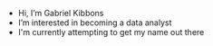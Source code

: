 -  Hi, I’m Gabriel Kibbons
-  I’m interested in becoming a data analyst
-  I'm currently attempting to get my name out there

<!---
Gabriel-Kibbons/Gabriel-Kibbons is a ✨ special ✨ repository because its `README.md` (this file) appears on your GitHub profile.
You can click the Preview link to take a look at your changes.
--->
